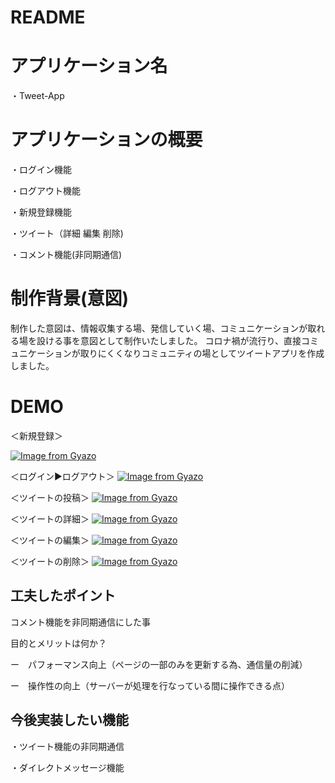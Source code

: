 # README

# アプリケーション名    
  ・Tweet-App

# アプリケーションの概要  
  ・ログイン機能 

  ・ログアウト機能

  ・新規登録機能

  ・ツイート（詳細 編集  削除)

  ・コメント機能(非同期通信)



# 制作背景(意図)
 制作した意図は、情報収集する場、発信していく場、コミュニケーションが取れる場を設ける事を意図として制作いたしました。
 コロナ禍が流行り、直接コミュニケーションが取りにくくなりコミュニティの場としてツイートアプリを作成しました。

# DEMO

＜新規登録＞

 [![Image from Gyazo](https://i.gyazo.com/df3e3710812e48d0d8c2fc03789002b8.gif)](https://gyazo.com/df3e3710812e48d0d8c2fc03789002b8)

 ＜ログイン▶️ログアウト＞
 [![Image from Gyazo](https://i.gyazo.com/6dd2a6ee99d19c7c8ace45d0efee7562.gif)](https://gyazo.com/6dd2a6ee99d19c7c8ace45d0efee7562)


＜ツイートの投稿＞
[![Image from Gyazo](https://i.gyazo.com/20b1b8e9bc34917adea10d4cf0565963.gif)](https://gyazo.com/20b1b8e9bc34917adea10d4cf0565963)

＜ツイートの詳細＞
[![Image from Gyazo](https://i.gyazo.com/038fb550e0ff246bca7be82ebd1e75a3.gif)](https://gyazo.com/038fb550e0ff246bca7be82ebd1e75a3)

＜ツイートの編集＞
[![Image from Gyazo](https://i.gyazo.com/7f7b4c9e83c04b1f73eed848a0ef490e.gif)](https://gyazo.com/7f7b4c9e83c04b1f73eed848a0ef490e)

＜ツイートの削除＞
[![Image from Gyazo](https://i.gyazo.com/ffa3404c93205ad1d0f476bfddff3e96.gif)](https://gyazo.com/ffa3404c93205ad1d0f476bfddff3e96)

## 工夫したポイント

コメント機能を非同期通信にした事

目的とメリットは何か？

ー　パフォーマンス向上（ページの一部のみを更新する為、通信量の削減）

ー　操作性の向上（サーバーが処理を行なっている間に操作できる点）



## 今後実装したい機能

・ツイート機能の非同期通信

・ダイレクトメッセージ機能

